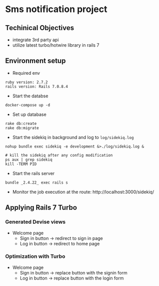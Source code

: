 # Sms notification project
## Techinical Objectives
* integrate 3rd party api
* utilize latest turbo/hotwire library in rails 7

## Environment setup
* Required env
```
ruby version: 2.7.2
rails version: Rails 7.0.8.4
```

* Start the databse
```
docker-compose up -d
```

* Set up database
```
rake db:create
rake db:migrate
```

* Start the sidekiq in background and log to `log/sidekiq.log`
```
nohup bundle exec sidekiq -e development &>./log/sidekiq.log &

# kill the sidekiq after any config modification
ps aux | grep sidekiq
kill -TERM PID
```

* Start the rails server
```
bundle _2.4.22_ exec rails s
```

* Monitor the job execution at the route: http://localhost:3000/sidekiq/

## Applying Rails 7 Turbo
### Generated Devise views
* Welcome page
    * Sign in button -> redirect to sign in page
    * Log in button -> redirect to home page

### Optimization with Turbo
* Welcome page
    * Sign in button -> replace button with the signin form
    * Log in button -> replace button with the login form
